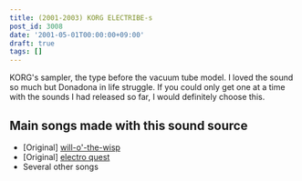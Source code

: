 ```yaml
---
title: (2001-2003) KORG ELECTRIBE-s
post_id: 3008
date: '2001-05-01T00:00:00+09:00'
draft: true
tags: []
---
```


KORG's sampler, the type before the vacuum tube model. I loved the sound so much but Donadona in life struggle. If you could only get one at a time with the sounds I had released so far, I would definitely choose this.

## Main songs made with this sound source

*   \[Original\] [will-o'-the-wisp](https://danmaq.com/will-o-the-wisp)
*   \[Original\] [electro quest](https://danmaq.com/electro-quest)
*   Several other songs
